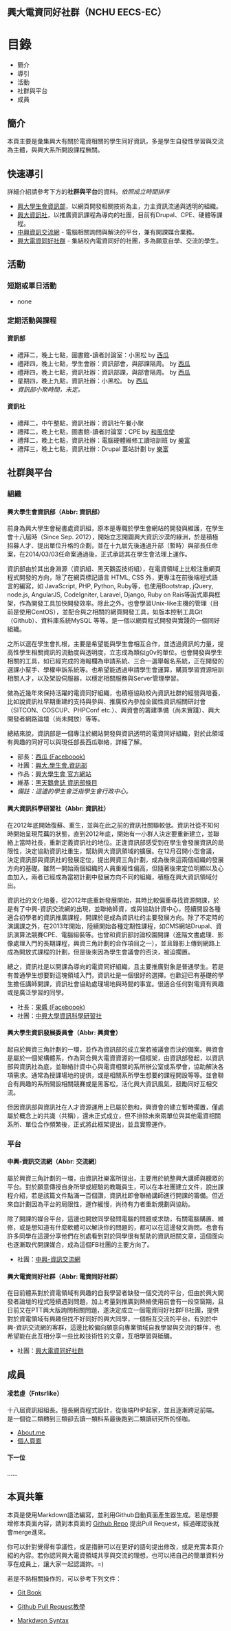 興大電資同好社群（NCHU EECS-EC）
----

# 目錄
- 簡介
- 導引
- 活動
- 社群與平台
- 成員

## 簡介
本頁主要是彙集興大有關於電資相關的學生同好資訊，多是學生自發性學習與交流為主體，與興大系所開設課程無關。

## 快速導引
詳細介紹請參考下方的**社群與平台**的資料。_依照成立時間排序_

- [興大學生會資訊部][1]，以網頁開發相關技術為主，力主資訊流通與透明的組織。
- [興大資訊社][2]，以推廣資訊課程為導向的社團，目前有Drupal、CPE、硬體等課程。
- [中興資訊交流網][3] - 電腦相關詢問與解決的平台，兼有開課媒合業務。
- [興大電資同好社群][4] - 集結校內電資同好的社團，多為願意自學、交流的學生。

## 活動

### 短期或單日活動
- none

### 定期活動與課程
#### 資訊部
- 禮拜二，晚上七點，圖書館-讀者討論室：小黑松 by [西瓜][5]
- 禮拜四，晚上七點，學生會辦：資訊部會，與部課隔周。 by [西瓜][5]
- 禮拜四，晚上七點，資訊社辦：資訊部課，與部會隔周。 by [西瓜][5]
- 星期四，晚上九點，資訊社辦：小黑松。 by [西瓜][6]
- _資訊部小聚時間，未定。_

#### 資訊社
- 禮拜二，中午整點，資訊社辦：資訊社午餐小聚
- 禮拜二，晚上七點，圖書館-讀者討論室：CPE by [和風信使][7]
- 禮拜二，晚上七點，資訊社辦：電腦硬體維修工讀培訓班 by [樂富][8]
- 禮拜三，晚上七點，資訊社辦：Drupal 蓋站計劃 by [樂富][9]

## 社群與平台
### 組織
#### 興大學生會資訊部（Abbr: 資訊部）
前身為興大學生會秘書處資訊組，原本是專職於學生會網站的開發與維護，在學生會十八屆時（Since Sep. 2012），開始立志開闢興大資訊沙漠的綠洲，於是積極招募人才、提出單位升格的企劃，並在十九屆先後通過升部（暫時）與部長任命案，在2014/03/03任命案通過後，正式承認其在學生會法理上運作。

資訊部由於其出身淵源（資訊組、黑天鵝盃技術組），在電資領域上比較注重網頁程式開發的方向，除了在網頁標記語言 HTML, CSS 外，更專注在前後端程式語言的編寫，如 JavaScript, PHP, Python, Ruby等，也使用Bootstrap, jQuery, node.js, AngularJS, CodeIgniter, Laravel, Django, Ruby on Rais等函式庫與框架，作為開發工具加快開發效率。除此之外，也會學習Unix-like主機的管理（目前是使用CentOS），並配合與之相關的網頁開發工具，如版本控制工具Git（Github）、資料庫系統MySQL 等等。是一個以網頁程式開發與實踐的一個同好組織。

之所以選在學生會扎根，主要是希望能與學生會相互合作，並透過資訊的力量，提高性學生相關資訊的流動度與透明度，立志成為類似g0v的單位。也會開發與學生相關的工具，如已經完成的海報欄為申請系統、三合一選舉報名系統，正在開發的選課小幫手、學權申訴系統等。也希望能透過申請學生會運算，購買學習資源培訓相關人才，以及架設伺服器，以穩定相關服務與Server管理學習。

做為近幾年來保持活躍的電資同好組織，也積極協助校內資訊社群的經營與培養，比如說資訊社早期重建的支持與參與、推廣校內參加全國性資訊相關研討會（SITCON、COSCUP、PHPConf etc.）、興資會的籌建準備（尚未實踐）、興大開發者網路論壇（尚未開放）等等。

總結來說，資訊部是一個專注於網站開發與資訊透明的電資同好組織，對於此領域有興趣的同好可以與現任部長西瓜聯絡，詳細了解。

- 部長：[西瓜 (Faceboook)][10]
- 社團：[興大.學生會.資訊部][11]
- 作品：[興大學生會 官方網站][12]
- 維基：[黑天鵝會誌 資訊部條目][13]
- _備註：這邊的學生會泛指學生會行政中心。_

#### 興大資訊科學研習社（Abbr: 資訊社）
在2012年底開始復蘇、重生，並與在此之前的資訊社關聯較低。資訊社從不知何時開始呈現荒蕪的狀態，直到2012年底，開始有一小群人決定要重新建立，並聯絡上當時社長，重新定義資訊社的地位。正逢資訊部感受到在學生會發展資訊的局限性，決定協助資訊社重生，幫助興大資訊領域的擴展。在12月召開小型會議，決定資訊部與資訊社的發展定位，提出興資三角計劃，成為後來這兩個組織的發展方向的基礎。雖然一開始兩個組織的人員重複性偏高，但隨著後來定位明顯以及心血加入，兩者已經成為當初計劃中發展方向不同的組織，積極在興大資訊領域付出。

資訊社的文化培養，從2012年底重新發展開始，其時比較偏重尋找資源開課，於是有了中興-資訊交流網的出現，並聯絡師資，或與協助計資中心，陸續開設各種適合初學者的資訊推廣課程，開課於是成為資訊社的主要發展方向。除了不定時的演講課之外，在2013年開始，陸續開始各種定期性課程，如CMS網站Drupal、資訊演算法競賽CPE、電腦組裝等。也曾和資訊部討論校園開課（進階文書處理、影像處理入門的長期課程，興資三角計劃的合作項目之一），並且錄影上傳到網路上成為開放式課程的計劃，但是後來因為學生會議會的否決，被迫擱置。

總之，資訊社是以開課為導向的電資同好組織，且主要推廣對象是普通學生。若是有普通學生想要對這塊領域入門，資訊社是一個很好的選擇。也歡迎已有基礎的學生擔任講師開課，資訊社會協助處理場地與時間的事宜。很適合任何對電資有興趣或是廣泛學習的同學。

- 社長：[果醬 (Faceboook)][14]
- 社團：[中興大學資訊科學研習社][15]

#### 興大學生資訊發展委員會（Abbr: 興資會）
起自於興資三角計劃的一環，並作為資訊部的成立案若被議會否決的備案。興資會是屬於一個架構體系，作為同合興大電資資源的一個框架，由資訊部發起，以資訊部與資訊社為底，並聯絡計資中心與電資相關的系所辦公室或系學會，協助解決各項需求。通常為授課場地的提供，或是相關系所學生想要的課程開設等等。並會聯合有興趣的系所開設相關競賽或是黑客松，活化興大資訊風氣，鼓勵同好互相交流。

但因資訊部與資訊社在人才資源運用上已屬於飽和，興資會的建立暫時擱置，僅處屬於概念上的共識（共稱），還未正式成立，但不排除未來兩單位與其他電資相關系所、單位合作頻繁後，正式將此框架提出，並且實際運作。

### 平台

#### 中興-資訊交流網（Abbr: 交流網）
屬於興資三角計劃的一環，由資訊社樂富所提出，主要用於統整興大講師與聽眾的平台。對於願意傳授自身所學或經驗的教職員生，可以在本社團建立文件，說出課程介紹，若是該篇文件點滿一百個讚，資訊社即會聯絡講師進行開課的籌備。但近來自計劃因為平台的局限性，運作緩慢，尚待有力者重新規劃與協助。

除了開課的媒合平台，這邊也開放同學發問電腦的問題或求助，有關電腦購置、維修，或是想知道有什麼軟體可以解決你的問題的，都可以在這邊發文詢問。也會有許多同學在這邊分享他們在別處看到對於同學很有幫助的資訊相關文章，這個面向也逐漸取代開課媒合，成為這個FB社團的主要方向了。

- 社團：[中興-資訊交流網][16]

#### 興大電資同好社群（Abbr: 電資同好社群）
在目前體系對於資電領域有興趣的自我學習者缺發一個交流的平台，但由於興大開發者論壇的程式陸續遇到問題，加上考量到推廣到熱絡使用前會有一段空窗期，且日前又在PTT興大版詢問相關問題，遂決定成立一個電資同好社群FB社團，提供對於資電領域有興趣但找不好同好的興大同學，一個相互交流的平台。有別於中興-資訊交流網的客群，這邊比較偏向願意向專業領域自我學習與交流的夥伴，也希望能在此互相分享一些比較技術性的文章，互相學習與砥礪。

- 社團：[興大電資同好社群][17]

## 成員
#### 凌若虛（Fntsrlike）
十八屆資訊組組長。擅長網頁程式設計，從後端PHP起家，並且逐漸跨足前端。是一個從二類轉到三類卻去讀一類科系最後跑到二類讀研究所的怪咖。

- [About.me][18]
- [個人頁面][19]

#### 下一位
......


## 本頁共筆
本頁是使用Markdown語法編寫，並利用Github自動頁面產生器生成。若是想要增修本頁面內容，請到本頁面的 [Github Repo][20] 提出Pull Request，經過確認後就會merge進來。

你可以針對覺得有爭議性，或是措辭可以在更好的語句提出修改，或是充實本頁介紹的內容。若你認同興大電資領域共享與交流的理想，也可以把自己的簡單資料分享在成員上，讓大家一起認識妳。=)

若是不熟相關操作的，可以參考下列文件：

- [Git Book][21]
- [Github Pull Request教學][22]
- [Markdwon Syntax][23]


  [1]: https://www.facebook.com/groups/190537891119798/
  [2]: https://www.facebook.com/groups/it.nchu/
  [3]: https://www.facebook.com/groups/jshare.tc/
  [4]: https://www.facebook.com/groups/693883194008233/
  [5]: https://www.facebook.com/ChiuGuanYu
  [6]: https://www.facebook.com/ChiuGuanYu
  [7]: https://www.facebook.com/taichunmin?fref=ts
  [8]: https://www.facebook.com/jLove885?fref=ts
  [9]: https://www.facebook.com/jLove885?fref=ts
  [10]: https://www.facebook.com/ChiuGuanYu
  [11]: https://www.facebook.com/groups/190537891119798/
  [12]: http://nchusg.org/
  [13]: http://wiki.nchusg.org/index.php/%E5%AD%B8%E7%94%9F%E6%9C%83:%E8%A1%8C%E6%94%BF%E4%B8%AD%E5%BF%83/%E8%B3%87%E8%A8%8A%E9%83%A8
  [14]: https://www.facebook.com/tom83615
  [15]: https://www.facebook.com/groups/it.nchu/
  [16]: https://www.facebook.com/groups/jshare.tc/
  [17]: https://www.facebook.com/groups/693883194008233/
  [18]: http://about.me/fntsrlike
  [19]: http://fntsr.childish.tw/
  [20]: https://github.com/fntsrlike/NCHU_eecsec
  [21]: http://git-scm.com/book/zh
  [22]: https://help.github.com/articles/using-pull-requests
  [23]: http://daringfireball.net/projects/markdown/syntax